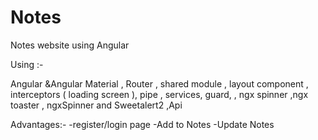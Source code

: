# Notes
Notes website using Angular


Using :- 

Angular &Angular Material , Router  , shared module , layout component , interceptors ( loading screen ), pipe , services, guard, , ngx spinner ,ngx toaster  ,  ngxSpinner and Sweetalert2 ,Api

Advantages:-
-register/login page 
-Add to Notes
-Update Notes
